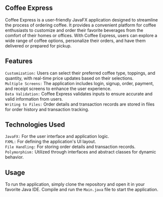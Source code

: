 ## Coffee Express

Coffee Express is a user-friendly JavaFX application designed to streamline the process of ordering coffee. It provides a convenient platform for coffee enthusiasts to customize and order their favorite beverages from the comfort of their homes or offices. With Coffee Express, users can explore a wide range of coffee options, personalize their orders, and have them delivered or prepared for pickup.

## Features
`Customization:` Users can select their preferred coffee type, toppings, and quantity, with real-time price updates based on their selections.<br>
`Multiple Screens:` The application includes login, signup, order, payment, and receipt screens to enhance the user experience.<br>
`Data Validation:` Coffee Express validates inputs to ensure accurate and valid information from users.<br>
`Writing to Files:` Order details and transaction records are stored in files for order history and transaction tracking.<br>

## Technologies Used
`JavaFX:` For the user interface and application logic.<br>
`FXML:` For defining the application's UI layout.<br>
`File Handling:` For storing order details and transaction records.<br>
`Polymorphism:` Utilized through interfaces and abstract classes for dynamic behavior.<br>

## Usage
To run the application, simply clone the repository and open it in your favorite Java IDE. Compile and run the `Main.java` file to start the application.